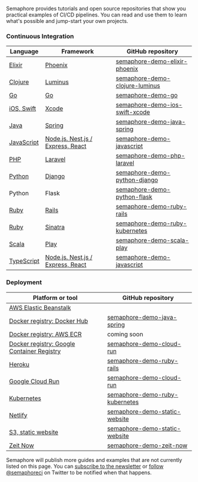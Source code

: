 Semaphore provides tutorials and open source repositories that show you
practical examples of CI/CD pipelines. You can read and use them to learn what's
possible and jump-start your own projects.

### Continuous Integration

<!-- markdownlint-disable -->
<table>
  <thead>
    <tr>
      <th>Language</th>
      <th>Framework</th>
      <th>GitHub repository</th>
    </tr>
  </thead>
  <tbody>
    <tr>
      <td><a href="https://docs.semaphoreci.com/article/125-elixir-phoenix-continuous-integration">Elixir</a></td>
      <td><a href="https://docs.semaphoreci.com/article/125-elixir-phoenix-continuous-integration">Phoenix</a></td>
      <td><a href="https://github.com/semaphoreci-demos/semaphore-demo-elixir-phoenix">semaphore-demo-elixir-phoenix</a></td>
    </tr>
    <tr>
      <td><a href="https://docs.semaphoreci.com/article/143-clojure-luminus-ci-cd">Clojure</a></td>
      <td><a href="https://docs.semaphoreci.com/article/143-clojure-luminus-ci-cd">Luminus</a></td>
      <td><a href="https://github.com/semaphoreci-demos/semaphore-demo-clojure-luminus">semaphore-demo-clojure-luminus</a></td>
    </tr>
    <tr>
      <td><a href="https://docs.semaphoreci.com/article/115-golang-continuous-integration">Go</a></td>
      <td><a href="https://docs.semaphoreci.com/article/115-golang-continuous-integration">Go</a></td>
      <td><a href="https://github.com/semaphoreci-demos/semaphore-demo-go">semaphore-demo-go</a></td>
    </tr>
    <tr>
      <td><a href="https://docs.semaphoreci.com/article/124-ios-continuous-integration">iOS, Swift</a></td>
      <td><a href="https://docs.semaphoreci.com/article/124-ios-continuous-integration">Xcode</a></td>
      <td><a href="https://github.com/semaphoreci-demos/semaphore-demo-ios-swift-xcode">semaphore-demo-ios-swift-xcode</a></td>
    </tr>
    <tr>
      <td><a href="https://docs.semaphoreci.com/article/122-java-spring-continuous-integration">Java</a></td>
      <td><a href="https://docs.semaphoreci.com/article/122-java-spring-continuous-integration">Spring</a></td>
      <td><a href="https://github.com/semaphoreci-demos/semaphore-demo-java-spring">semaphore-demo-java-spring</a></td>
    </tr>
    <tr>
      <td><a href="https://docs.semaphoreci.com/article/121-nodejs-typescript-continuous-integration">JavaScript</a></td>
      <td><a href="https://docs.semaphoreci.com/article/121-nodejs-typescript-continuous-integration">Node.js.  Nest.js / Express, React</a></td>
      <td><a href="https://github.com/semaphoreci-demos/semaphore-demo-javascript">semaphore-demo-javascript</a></td>
    </tr>
    <tr>
      <td><a href="https://docs.semaphoreci.com/article/114-laravel-php-continuous-integration">PHP</a></td>
      <td><a href="https://docs.semaphoreci.com/article/114-laravel-php-continuous-integration">Laravel</a></td>
      <td><a href="https://github.com/semaphoreci-demos/semaphore-demo-php-laravel">semaphore-demo-php-laravel</a></td>
    </tr>
    <tr>
      <td><a href="https://docs.semaphoreci.com/article/116-django-continuous-integration">Python</a></td>
      <td><a href="https://docs.semaphoreci.com/article/116-django-continuous-integration">Django</a></td>
      <td><a href="https://github.com/semaphoreci-demos/semaphore-demo-python-django">semaphore-demo-python-django</a></td>
    </tr>
    <tr>
      <td>Python</td>
      <td>Flask</td>
      <td><a href="https://github.com/semaphoreci-demos/semaphore-demo-python-flask">semaphore-demo-python-flask</a></td>
    </tr>
    <tr>
      <td><a href="https://docs.semaphoreci.com/article/99-rails-continuous-integration">Ruby</a></td>
      <td><a href="https://docs.semaphoreci.com/article/99-rails-continuous-integration">Rails</a></td>
      <td><a href="https://github.com/semaphoreci-demos/semaphore-demo-ruby-rails">semaphore-demo-ruby-rails</a></td>
    </tr>
    <tr>
      <td><a href="https://docs.semaphoreci.com/article/119-ci-cd-for-microservices-on-kubernetes">Ruby</a></td>
      <td><a href="https://docs.semaphoreci.com/article/119-ci-cd-for-microservices-on-kubernetes">Sinatra</a></td>
      <td><a href="https://github.com/semaphoreci-demos/semaphore-demo-ruby-kubernetes">semaphore-demo-ruby-kubernetes</a></td>
    </tr>
    <tr>
      <td><a href="https://docs.semaphoreci.com/article/126-scala-play-continuous-integration">Scala</a></td>
      <td><a href="https://docs.semaphoreci.com/article/126-scala-play-continuous-integration">Play</a></td>
      <td><a href="https://github.com/semaphoreci-demos/semaphore-demo-scala-play">semaphore-demo-scala-play</a></td>
    </tr>
    <tr>
      <td><a href="https://docs.semaphoreci.com/article/121-nodejs-typescript-continuous-integration">TypeScript</a></td>
      <td><a href="https://docs.semaphoreci.com/article/121-nodejs-typescript-continuous-integration">Node.js.  Nest.js / Express, React</a></td>
      <td><a href="https://github.com/semaphoreci-demos/semaphore-demo-javascript">semaphore-demo-javascript</a></td>
    </tr>
  </tbody>
</table>

### Deployment

<table>
  <thead>
    <tr>
      <th>Platform or tool</th>
      <th>GitHub repository</th>
    </tr>
  </thead>
  <tbody>
    <tr>
      <td><a href="https://docs.semaphoreci.com/article/150-deployment-to-aws-elasticbeanstalk">AWS Elastic Beanstalk</a></td>
      <td></td>
    </tr>
    <tr>
      <td><a href="https://docs.semaphoreci.com/article/70-dockerhub">Docker registry: Docker Hub</a></td>
      <td><a href="https://github.com/semaphoreci-demos/semaphore-demo-java-spring">semaphore-demo-java-spring</a></td>
    </tr>
    <tr>
      <td><a href="https://docs.semaphoreci.com/article/71-aws-elastic-container-registry-ecr">Docker registry: AWS ECR</a></td>
      <td>coming soon</td>
    </tr>
    <tr>
      <td><a href="https://docs.semaphoreci.com/article/72-google-container-registry-gcr">Docker registry: Google Container Registry</a></td>
      <td><a href="https://github.com/semaphoreci-demos/semaphore-demo-cloud-run">semaphore-demo-cloud-run</a></td>
    </tr>
    <tr>
      <td><a href="https://docs.semaphoreci.com/article/100-heroku-deployment">Heroku</a></td>
      <td><a href="https://github.com/semaphoreci-demos/semaphore-demo-ruby-rails">semaphore-demo-ruby-rails</a></td>
    </tr>
    <tr>
      <td><a href="https://docs.semaphoreci.com/article/128-google-cloud-run-cicd">Google Cloud Run</a></td>
      <td><a href="https://github.com/semaphoreci-demos/semaphore-demo-cloud-run">semaphore-demo-cloud-run</a></td>
    </tr>
    <tr>
      <td><a href="https://docs.semaphoreci.com/article/119-ci-cd-for-microservices-on-kubernetes">Kubernetes</a></td>
      <td><a href="https://github.com/semaphoreci-demos/semaphore-demo-ruby-kubernetes">semaphore-demo-ruby-kubernetes</a></td>
    </tr>
    <tr>
      <td><a href="https://docs.semaphoreci.com/article/141-netlify-continuous-deployment">Netlify</a></td>
      <td><a href="https://github.com/semaphoreci-demos/semaphore-demo-static-website">semaphore-demo-static-website</a></td>
    </tr>
    <tr>
      <td><a href="https://docs.semaphoreci.com/article/97-continuous-deployment-static-website">S3, static website</a></td>
      <td><a href="https://github.com/semaphoreci-demos/semaphore-demo-static-website">semaphore-demo-static-website</a></td>
    </tr>
    <tr>
      <td><a href="https://docs.semaphoreci.com/article/135-zeit-now-continuous-deployment">Zeit Now</a></td>
      <td><a href="https://github.com/semaphoreci-demos/semaphore-demo-zeit-now">semaphore-demo-zeit-now</a></td>
    </tr>
  </tbody>
</table>
<!-- markdownlint-disable -->

Semaphore will publish more guides and examples that are not currently listed
on this page. You can [subscribe to the newsletter][newsletter] or [follow
@semaphoreci][twitter] on Twitter to be notified when that happens.

[newsletter]: https://semaphoreci.us5.list-manage.com/subscribe?u=72b30480e518914855ca55a85&id=d442447559
[twitter]: https://twitter.com/semaphoreci
